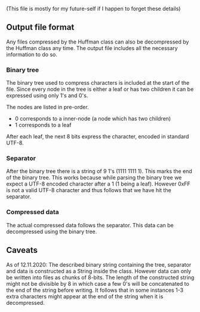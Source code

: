 (This file is mostly for my future-self if I happen to forget these details)

## Output file format

Any files compressed by the Huffman class can also be decompressed by the Huffman class any time. The output file includes all
the necessary information to do so.

### Binary tree

The binary tree used to compress characters is included at the start of the file. Since every node in the tree is either a leaf or has two children
it can be expressed using only 1's and 0's.

The nodes are listed in pre-order.

* 0 corresponds to a inner-node (a node which has two children)
* 1 corresponds to a leaf

After each leaf, the next 8 bits express the character, encoded in standard UTF-8.

### Separator

After the binary tree there is a string of 9 1's (1111 1111 1). This marks the end of the binary tree.
This works because while parsing the binary tree we expect a UTF-8 encoded character after a 1 (1 being a leaf). However 0xFF is not a valid UTF-8
character and thus follows that we have hit the separator.

### Compressed data

The actual compressed data follows the separator. This data can be decompressed using the binary tree.

## Caveats
As of 12.11.2020:
The described binary string containing the tree, separator and data is constructed as a String inside the class. However data can only be written into
files as chunks of 8-bits. The length of the constructed string might not be divisible by 8 in which case a few 0's will be concatenated to the end of the
string before writing. It follows that in some instances 1-3 extra characters might appear at the end of the string when it is decompressed.
